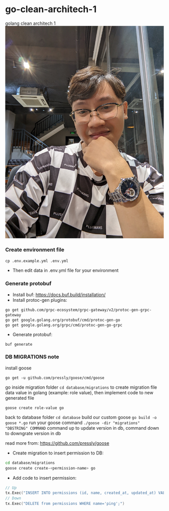 # go-clean-architech-1

golang clean architech 1
![golang clean architech 1](docs/img/docs.jpg)

### Create environment file

`cp .env.example.yml .env.yml`

- Then edit data in .env.yml file for your environment

### Generate protobuf

- Install buf: https://docs.buf.build/installation/
- Install protoc-gen plugins:

```
go get github.com/grpc-ecosystem/grpc-gateway/v2/protoc-gen-grpc-gateway
go get google.golang.org/protobuf/cmd/protoc-gen-go
go get google.golang.org/grpc/cmd/protoc-gen-go-grpc
```

- Generate protobuf:

```
buf generate
```

### DB MIGRATIONS note

install goose

```
go get -u github.com/pressly/goose/cmd/goose
```

go inside migration folder
`cd database/migrations`
to create migration file data value in golang (example: role value), then implement code to new generated file

```
goose create role-value go
```

back to database folder
`cd database`
build our custom goose
`go build -o goose *.go`
run your goose command
`./goose -dir "migrations" "DBSTRING" COMMAND`
command up to update version in db, command down to downgrate version in db

read more from: https://github.com/pressly/goose

- Create migration to insert permission to DB:

```bash
cd database/migrations
goose create create-<permission-name> go
```

- Add code to insert permission:

```go
// Up
tx.Exec("INSERT INTO permissions (id, name, created_at, updated_at) VALUES (1, 'ping', NOW(), NOW());")
// Down
tx.Exec("DELETE from permissions WHERE name='ping';")
```
